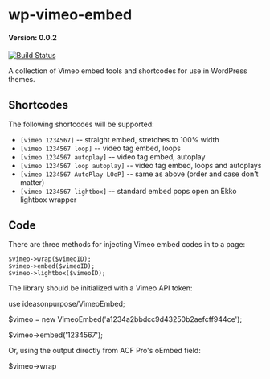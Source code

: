 # wp-vimeo-embed
#### Version: 0.0.2

[![Build Status](https://travis-ci.org/ideasonpurpose/wp-vimeo-embed.svg?branch=master)](https://travis-ci.org/ideasonpurpose/wp-vimeo-embed)

A collection of Vimeo embed tools and shortcodes for use in WordPress themes.

## Shortcodes
The following shortcodes will be supported:

 * `[vimeo 1234567]`   -- straight embed, stretches to 100% width
 * `[vimeo 1234567 loop]` -- video tag embed, loops
 * `[vimeo 1234567 autoplay]` -- video tag embed, autoplay
 * `[vimeo 1234567 loop autoplay]` -- video tag embed, loops and autoplays
 * `[vimeo 1234567 AutoPlay LOoP]` -- same as above (order and case don't matter)
 * `[vimeo 1234567 lightbox]` -- standard embed pops open an Ekko lightbox wrapper

## Code

There are three methods for injecting Vimeo embed codes in to a page:
```
$vimeo->wrap($vimeoID);
$vimeo->embed($vimeoID);
$vimeo->lightbox($vimeoID);
```
The library should be initialized with a Vimeo API token:

use ideasonpurpose/VimeoEmbed;

$vimeo = new VimeoEmbed('a1234a2bbdcc9d43250b2aefcff944ce');

$vimeo->embed('1234567');

Or, using the output directly from ACF Pro's oEmbed field:

$vimeo->wrap
